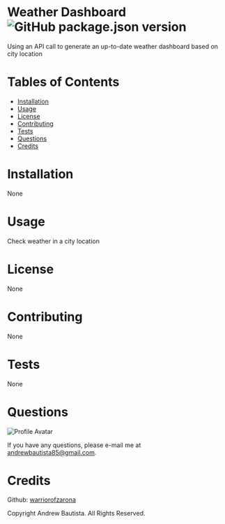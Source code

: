 
# Weather Dashboard ![GitHub package.json version](https://img.shields.io/github/package-json/v/WarriorofZarona/Good-README-Generator)
Using an API call to generate an up-to-date weather dashboard based on city location

# Tables of Contents
* [Installation](#installation)
* [Usage](#usage)
* [License](#license)
* [Contributing](#contributing)
* [Tests](#tests)
* [Questions](#questions)
* [Credits](#credits)

# Installation
None

# Usage
Check weather in a city location

# License
None



# Contributing
None

# Tests
None

# Questions
![Profile Avatar](https://avatars0.githubusercontent.com/u/56315576?v=4)

If you have any questions, please e-mail me at andrewbautista85@gmail.com.


# Credits

Github: [warriorofzarona](https://github.com/WarriorofZarona)


Copyright Andrew Bautista. All Rights Reserved.


